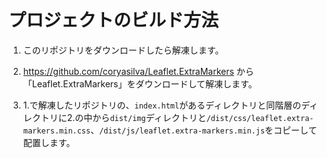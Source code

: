 # プロジェクトのビルド方法

1. このリポジトリをダウンロードしたら解凍します。

1. https://github.com/coryasilva/Leaflet.ExtraMarkers から「Leaflet.ExtraMarkers」をダウンロードして解凍します。

1. 1.で解凍したリポジトリの、`index.html`があるディレクトリと同階層のディレクトリに2.の中から`dist/img`ディレクトリと`/dist/css/leaflet.extra-markers.min.css`、`/dist/js/leaflet.extra-markers.min.js`をコピーして配置します。